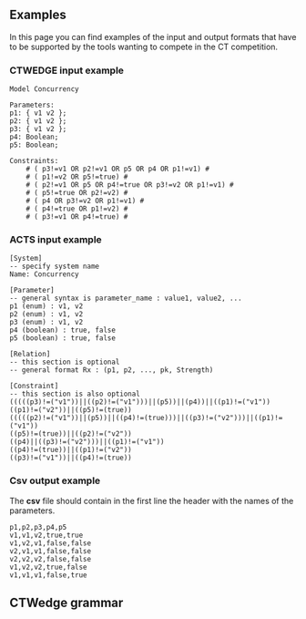 ## Examples  ##
In this page you can find examples of the input and output formats that have to be supported by the tools wanting to compete in the CT competition.

### CTWEDGE input example ###
```
Model Concurrency

Parameters:
p1: { v1 v2 };
p2: { v1 v2 };
p3: { v1 v2 };
p4: Boolean;
p5: Boolean;

Constraints:
	# ( p3!=v1 OR p2!=v1 OR p5 OR p4 OR p1!=v1) #
	# ( p1!=v2 OR p5!=true) #
	# ( p2!=v1 OR p5 OR p4!=true OR p3!=v2 OR p1!=v1) #
	# ( p5!=true OR p2!=v2) #
	# ( p4 OR p3!=v2 OR p1!=v1) #
	# ( p4!=true OR p1!=v2) #
	# ( p3!=v1 OR p4!=true) #
```
### ACTS input example ###
```
[System]
-- specify system name
Name: Concurrency

[Parameter]
-- general syntax is parameter_name : value1, value2, ...
p1 (enum) : v1, v2
p2 (enum) : v1, v2
p3 (enum) : v1, v2
p4 (boolean) : true, false
p5 (boolean) : true, false

[Relation]
-- this section is optional
-- general format Rx : (p1, p2, ..., pk, Strength)

[Constraint]
-- this section is also optional
(((((p3)!=("v1"))||((p2)!=("v1")))||(p5))||(p4))||((p1)!=("v1"))
((p1)!=("v2"))||((p5)!=(true))
(((((p2)!=("v1"))||(p5))||((p4)!=(true)))||((p3)!=("v2")))||((p1)!=("v1"))
((p5)!=(true))||((p2)!=("v2"))
((p4)||((p3)!=("v2")))||((p1)!=("v1"))
((p4)!=(true))||((p1)!=("v2"))
((p3)!=("v1"))||((p4)!=(true))
```
### Csv output example ###
The **csv** file should contain in the first line the header with the names of the parameters.
```
p1,p2,p3,p4,p5
v1,v1,v2,true,true
v1,v2,v1,false,false
v2,v1,v1,false,false
v2,v2,v2,false,false
v1,v2,v2,true,false
v1,v1,v1,false,true
```
## CTWedge grammar  ##
